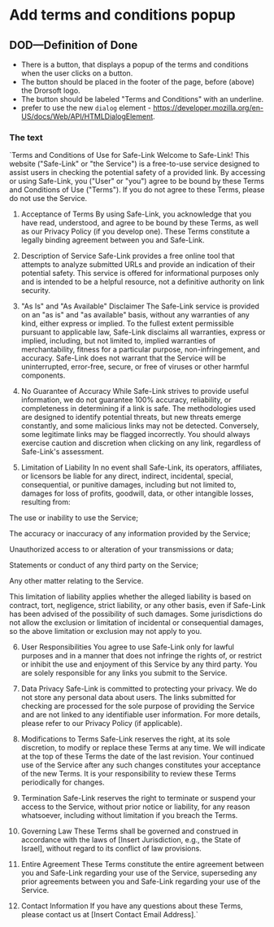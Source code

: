 # Add terms and conditions popup 

## DOD—Definition of Done

- There is a button, that displays a popup of the terms and conditions when the user clicks on a button.
- The button should be placed in the footer of the page, before (above) the Drorsoft logo.
- The button should be labeled "Terms and Conditions" with an underline.
- prefer to use the new `dialog` element - https://developer.mozilla.org/en-US/docs/Web/API/HTMLDialogElement.

### The text

`Terms and Conditions of Use for Safe-Link
Welcome to Safe-Link! This website ("Safe-Link" or "the Service") is a free-to-use service designed to assist users in checking the potential safety of a provided link. By accessing or using Safe-Link, you ("User" or "you") agree to be bound by these Terms and Conditions of Use ("Terms"). If you do not agree to these Terms, please do not use the Service.

1. Acceptance of Terms
   By using Safe-Link, you acknowledge that you have read, understood, and agree to be bound by these Terms, as well as our Privacy Policy (if you develop one). These Terms constitute a legally binding agreement between you and Safe-Link.

2. Description of Service
   Safe-Link provides a free online tool that attempts to analyze submitted URLs and provide an indication of their potential safety. This service is offered for informational purposes only and is intended to be a helpful resource, not a definitive authority on link security.

3. "As Is" and "As Available" Disclaimer
   The Safe-Link service is provided on an "as is" and "as available" basis, without any warranties of any kind, either express or implied. To the fullest extent permissible pursuant to applicable law, Safe-Link disclaims all warranties, express or implied, including, but not limited to, implied warranties of merchantability, fitness for a particular purpose, non-infringement, and accuracy. Safe-Link does not warrant that the Service will be uninterrupted, error-free, secure, or free of viruses or other harmful components.

4. No Guarantee of Accuracy
   While Safe-Link strives to provide useful information, we do not guarantee 100% accuracy, reliability, or completeness in determining if a link is safe. The methodologies used are designed to identify potential threats, but new threats emerge constantly, and some malicious links may not be detected. Conversely, some legitimate links may be flagged incorrectly. You should always exercise caution and discretion when clicking on any link, regardless of Safe-Link's assessment.

5. Limitation of Liability
   In no event shall Safe-Link, its operators, affiliates, or licensors be liable for any direct, indirect, incidental, special, consequential, or punitive damages, including but not limited to, damages for loss of profits, goodwill, data, or other intangible losses, resulting from:

The use or inability to use the Service;

The accuracy or inaccuracy of any information provided by the Service;

Unauthorized access to or alteration of your transmissions or data;

Statements or conduct of any third party on the Service;

Any other matter relating to the Service.

This limitation of liability applies whether the alleged liability is based on contract, tort, negligence, strict liability, or any other basis, even if Safe-Link has been advised of the possibility of such damages. Some jurisdictions do not allow the exclusion or limitation of incidental or consequential damages, so the above limitation or exclusion may not apply to you.

6. User Responsibilities
   You agree to use Safe-Link only for lawful purposes and in a manner that does not infringe the rights of, or restrict or inhibit the use and enjoyment of this Service by any third party. You are solely responsible for any links you submit to the Service.

7. Data Privacy
   Safe-Link is committed to protecting your privacy. We do not store any personal data about users. The links submitted for checking are processed for the sole purpose of providing the Service and are not linked to any identifiable user information. For more details, please refer to our Privacy Policy (if applicable).

8. Modifications to Terms
   Safe-Link reserves the right, at its sole discretion, to modify or replace these Terms at any time. We will indicate at the top of these Terms the date of the last revision. Your continued use of the Service after any such changes constitutes your acceptance of the new Terms. It is your responsibility to review these Terms periodically for changes.

9. Termination
   Safe-Link reserves the right to terminate or suspend your access to the Service, without prior notice or liability, for any reason whatsoever, including without limitation if you breach the Terms.

10. Governing Law
    These Terms shall be governed and construed in accordance with the laws of [Insert Jurisdiction, e.g., the State of Israel], without regard to its conflict of law provisions.

11. Entire Agreement
    These Terms constitute the entire agreement between you and Safe-Link regarding your use of the Service, superseding any prior agreements between you and Safe-Link regarding your use of the Service.

12. Contact Information
    If you have any questions about these Terms, please contact us at [Insert Contact Email Address].`
